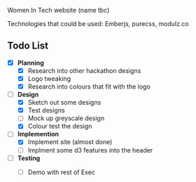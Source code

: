 
Women In Tech website (name tbc)

Technologies that could be used: Emberjs, purecss, modulz.co

## Todo List
- [x] **Planning**
  - [x] Research into other hackathon designs
  - [x] Logo tweaking
  - [x] Research into colours that fit with the logo
- [ ] **Design**
  - [x] Sketch out some designs
  - [x] Test designs
  - [ ] Mock up greyscale design
  - [x] Colour test the design
- [ ] **Implemention**
  - [x] Implement site (almost done)
  - [ ] Implment some d3 features into the header
- [ ] **Testing**
  - [ ] Demo with rest of Exec

